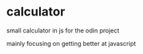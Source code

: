 # calculator
small calculator in js for the odin project

mainly focusing on getting better at javascript
